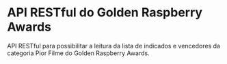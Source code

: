 # API RESTful do Golden Raspberry Awards

API RESTful para possibilitar a leitura da lista de indicados e vencedores da categoria Pior Filme do Golden Raspberry Awards.

